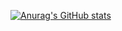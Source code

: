 [![Anurag's GitHub stats](https://github-readme-stats.vercel.app/api?username=XIAOHHH666)](https://github.com/anuraghazra/github-readme-stats)
